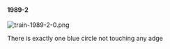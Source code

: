 #### 1989-2
![train-1989-2-0.png](https://github.com/lil-lab/nlvr/raw/master/nlvr/train/images/76/train-1989-2-0.png "train-1989-2-0.png")

There is exactly one blue circle not touching any adge